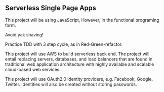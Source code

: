 ## Serverless Single Page Apps

This project will be using JavaScript, However, in the functional programing form.

Avoid yak shaving!

Practice TDD with 3 step cycle, as in Red-Green-refactor.

This project will use AWS to build serverless back end. The project will entail replacing servers, databases, and load balancers that are found in traditional web application architecture with highly available and scalable cloud-based web services.

This project will use OAuth2.0 identity providers, e.g. Facebook, Google, Twitter. Identities will also be created without storing passwords.